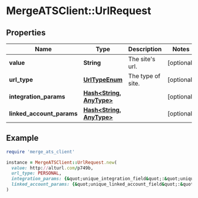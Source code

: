 # MergeATSClient::UrlRequest

## Properties

| Name | Type | Description | Notes |
| ---- | ---- | ----------- | ----- |
| **value** | **String** | The site&#39;s url. | [optional] |
| **url_type** | [**UrlTypeEnum**](UrlTypeEnum.md) | The type of site. | [optional] |
| **integration_params** | [**Hash&lt;String, AnyType&gt;**](AnyType.md) |  | [optional] |
| **linked_account_params** | [**Hash&lt;String, AnyType&gt;**](AnyType.md) |  | [optional] |

## Example

```ruby
require 'merge_ats_client'

instance = MergeATSClient::UrlRequest.new(
  value: http://alturl.com/p749b,
  url_type: PERSONAL,
  integration_params: {&quot;unique_integration_field&quot;:&quot;unique_integration_field_value&quot;},
  linked_account_params: {&quot;unique_linked_account_field&quot;:&quot;unique_linked_account_field_value&quot;}
)
```

